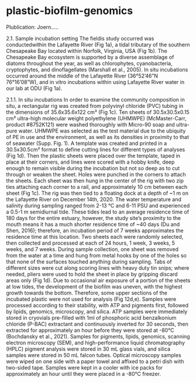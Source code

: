 # plastic-biofilm-genomics
Plublication: Joern.....

2.1. Sample incubation setting
The fieldis study occurred was conductedwithin the Lafayette River (Fig 1a),  a tidal tributary of the southern Chesapeake Bay located within Norfolk, Virginia, USA (Fig 1b). The Chesapeake Bay ecosystem is supported by a diverse assemblage of diatoms throughout the year, as well as chlorophytes, cyanobacteria, cryptophytes, and dinoflagellates (Marshall et al., 2005). In situ incubations occurred around the middle of the Lafayette River (36°52’46”N 76°16’08”W), and in vitro incubations within using Lafayette River water in our lab at ODU (Fig 1a). 

2.1.1. In situ incubations
In order to examine the community composition in situ, a rectangular rig was created from polyvinyl chloride (PVC) tubing in the dimensions of 35.6x35.6x122 cm³ (Fig 1c). Ten sheets of 30.5x30.5x0.15 cm³ ultra-high molecular weight polyethylene (UHMWPE) (McMaster-Carr, product #8752K121) were washed thoroughly with Micro-90 soap and ultra-pure water. UHMWPE was selected as the test material due to the ubiquity of PE in use and the environment, as well as its densities in proximity to that of seawater (Supp. Fig. 1). A template was created and printed in a 30.5x30.5cm² format to define cutting lines for different types of analyses (Fig 1d). Then the plastic sheets were placed over the template, taped in place at their corners, and lines were scored with a hobby knife, deep enough to remain visible during the incubation but not so deep as to cut through or weaken the sheet. Holes were punched in the corners to attach the sheets. Each sheet was then hung in the center of the rig with two zip ties attaching each corner to a rail, and approximately 10 cm between each sheet (Fig 1c). The rig was then tied to a floating dock at a depth of ~1 m on the Lafayette River on December 14th, 2020. The water temperature and salinity during sampling ranged from 2-13 °C and 6-11 PSU and experienced a 0.5-1 m semidiurnal tide. These tides lead to an average residence time of 180 days for the entire estuary, however, the study site’s proximity to the mouth means it has a much shorter residence time of ~40 days (Du and Shen, 2016); therefore, an incubation period of 7 weeks approximates the residence time at this location.
 Two sheets each were randomly selected, then collected and processed at each of 24 hours, 1 week, 3 weeks, 5 weeks, and 7 weeks. During sample collection, one sheet was removed from the water at a time and hung from metal hooks by one of the holes so that none of the surfaces touched anything during sampling. Tabs of different sizes were cut along scoring lines with heavy duty tin snips; where needed, pliers were used to hold the sheet in place by gripping discard areas only (Fig 1d). Due to occasional air exposure of a portion of the sheets at low tides, the development of the biofilm was uneven, with the highest growth towards the bottom. Therefore, some upper sections of the incubated plastic were not used for analysis (Fig 12d,e). Samples were processed according to their stability, with ATP and pigments first, followed by lipids, genomics, microscopy, and silica. ATP samples were immediately stored in cryovials pre-filled with 1ml of phosphoric acid benzalkonium chloride (P-BAC) extractant and continuously inverted for 30 seconds, then extracted for approximately an hour before they were stored at -80°C (Bochdansky et al., 2021). Samples for pigments, lipids, genomics, scanning electron microscopy (SEM), and high-performance liquid chromatography (HPLC) pigment analysis were stored in 30 mL glass vials, and silica samples were stored in 50 mL falcon tubes. Optical microscopy samples were wiped on one side with a paper towel and affixed to a petri dish with two-sided tape. Samples were kept in a cooler with ice packs for approximately an hour until they were placed in a -80°C freezer. 
